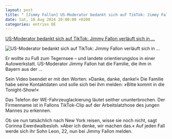 ```yaml
---
layout: post
title: " [Jimmy Fallon] US-Moderator bedankt sich auf TikTok: Jimmy Fallon verläuft sich in ..."
date: Sat, 10 Aug 2024 20:00:00 +0200
categories: entries DE
---
```

[US-Moderator bedankt sich auf TikTok: Jimmy Fallon verläuft sich in ...](https://www.spiegel.de/panorama/leute/jimmy-fallon-us-moderator-laedt-familie-aus-bayern-via-tiktok-in-seine-show-ein-a-28409f95-fad3-42d5-9e43-838d90a6c7dd)

![US-Moderator bedankt sich auf TikTok: Jimmy Fallon verläuft sich in ...](https://cdn.prod.www.spiegel.de/images/f26cbaf5-a257-4cd4-b169-89f4027e47da_w1200_r1.778_fpx50_fpy58.43.png)

Er wollte zu Fuß zum Tegernsee – und landete orientierungslos in einer Autowerkstatt. US-Moderator Jimmy Fallon hat die Familie, die ihm in Bayern aus der ...

Sein Video beendet er mit den Worten: »Danke, danke, danke!« Die Familie habe seine Kontaktdaten und solle sich bei ihm melden: »Bitte kommt in die Tonight-Show!«

Das Telefon der WE-Fahrzeuglackierung läutet seither ununterbrochen. Der Firmenname ist in Fallons TikTok-Clip auf der Arbeitslatzhose des jungen Mannes zu erkennen.

Ob sie nun tatsächlich nach New York reisen, wisse sie noch nicht, sagt Corinna Ewerdwalbesloh. »Aber ich denke, wir machen das.« Auf jeden Fall werde sich ihr Sohn Leon, 22, nun bei Jimmy Fallon melden.

